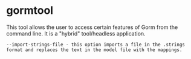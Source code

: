 # gormtool
This tool allows the user to access certain features of Gorm from the command line.  It is a "hybrid" tool/headless application.

```
--import-strings-file - this option imports a file in the .strings format and replaces the text in the model file with the mappings.
```
